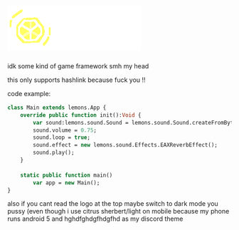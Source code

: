 # <img src="art/tmpLogoWithText.png"/>

idk some kind of game framework smh my head

this only supports hashlink because fuck you !!

code example:

```haxe
class Main extends lemons.App {
    override public function init():Void {
        var sound:lemons.sound.Sound = lemons.sound.Sound.createFromBytes(File.getBytes('D:\\dither me up.wav'));
        sound.volume = 0.75;
        sound.loop = true;
        sound.effect = new lemons.sound.Effects.EAXReverbEffect();
        sound.play();
    }

    static public function main()
        var app = new Main();
}
```

also if you cant read the logo at the top maybe switch to dark mode you pussy (even though i use citrus sherbert/light on mobile because my phone runs android 5 and hghdfghdgfhdgfhd as my discord theme
